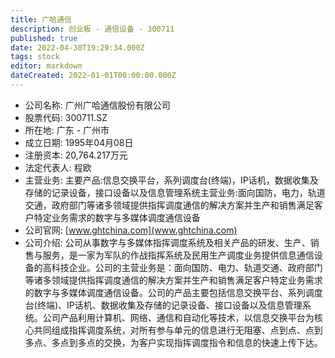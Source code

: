 ```yaml
---
title: 广哈通信
description: 创业板 - 通信设备 - 300711
published: true
date: 2022-04-30T19:29:34.000Z
tags: stock
editor: markdown
dateCreated: 2022-01-01T00:00:00.000Z
---
```


- 公司名称: 广州广哈通信股份有限公司
- 股票代码: 300711.SZ
- 所在地: 广东 - 广州市
- 成立日期: 1995年04月08日
- 注册资本: 20,764.217万元
- 法定代表人: 程欧
- 主营业务: 主要产品:信息交换平台，系列调度台(终端)，IP话机，数据收集及存储的记录设备，接口设备以及信息管理系统主营业务:面向国防，电力，轨道交通，政府部门等诸多领域提供指挥调度通信的解决方案并生产和销售满足客户特定业务需求的数字与多媒体调度通信设备
- 公司官网: [www.ghtchina.com](www.ghtchina.com)
- 公司介绍: 公司从事数字与多媒体指挥调度系统及相关产品的研发、生产、销售与服务，是一家为军队的作战指挥系统及民用生产调度业务提供信息通信设备的高科技企业。公司的主营业务是：面向国防、电力、轨道交通、政府部门等诸多领域提供指挥调度通信的解决方案并生产和销售满足客户特定业务需求的数字与多媒体调度通信设备。公司的产品主要包括信息交换平台、系列调度台(终端)、IP话机、数据收集及存储的记录设备、接口设备以及信息管理系统。公司产品利用计算机、网络、通信和自动化等技术，以信息交换平台为核心共同组成指挥调度系统，对所有参与单元的信息进行无阻塞、点到点、点到多点、多点到多点的交换，为客户实现指挥调度指令和信息的快速上传下达。


